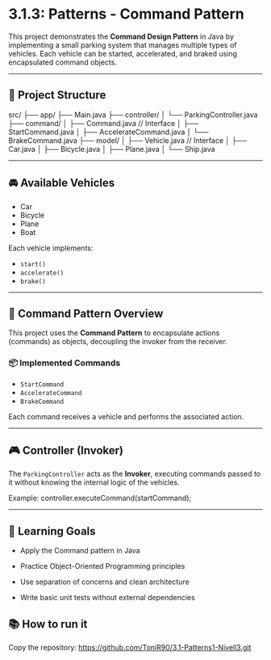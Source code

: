 # 3.1.3: Patterns - Command Pattern

This project demonstrates the **Command Design Pattern** in Java by implementing a small parking system that manages multiple types of vehicles. Each vehicle can be started, accelerated, and braked using encapsulated command objects.

---

## 🧱 Project Structure
src/
├── app/
├── Main.java
├── controller/
│ └── ParkingController.java
├── command/
│ ├── Command.java  // Interface 
│ ├── StartCommand.java
│ ├── AccelerateCommand.java
│ └── BrakeCommand.java
├── model/
│ ├── Vehicle.java // Interface 
│ ├── Car.java
│ ├── Bicycle.java
│ ├── Plane.java
│ └── Ship.java

---

## 🚘 Available Vehicles

- Car 
- Bicycle 
- Plane
- Boat

Each vehicle implements:
- `start()`
- `accelerate()`
- `brake()`

---

## 🧠 Command Pattern Overview

This project uses the **Command Pattern** to encapsulate actions (commands) as objects, decoupling the invoker from the receiver.

### 📦 Implemented Commands
- `StartCommand` 
- `AccelerateCommand`
- `BrakeCommand`

Each command receives a vehicle and performs the associated action.

---

## 🎮 Controller (Invoker)

The `ParkingController` acts as the **Invoker**, executing commands passed to it without knowing the internal logic of the vehicles.

Example:
controller.executeCommand(startCommand);

---

## 📌 Learning Goals
- Apply the Command pattern in Java

- Practice Object-Oriented Programming principles

- Use separation of concerns and clean architecture

- Write basic unit tests without external dependencies

## 📚 How to run it
Copy the repository:
https://github.com/ToniR90/3.1-Patterns1-Nivell3.git